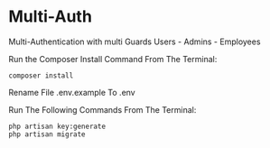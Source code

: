 # Multi-Auth
Multi-Authentication with multi Guards Users - Admins - Employees

Run the Composer Install Command From The Terminal:

    composer install

Rename File .env.example To .env

Run The Following Commands From The Terminal:

    php artisan key:generate
    php artisan migrate
